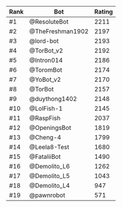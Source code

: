Rank|Bot|Rating
---|---|---
#1|@ResoluteBot|2211
#2|@TheFreshman1902|2197
#3|@lord-bot|2193
#4|@TorBot_v2|2192
#5|@Intron014|2186
#6|@ToromBot|2174
#7|@YoBot_v2|2170
#8|@TorBot|2157
#9|@duythong1402|2148
#10|@LolFish-1|2145
#11|@RaspFish|2037
#12|@OpeningsBot|1819
#13|@Cheng-4|1799
#14|@Leela8-Test|1680
#15|@FataliiBot|1490
#16|@Demolito_L6|1262
#17|@Demolito_L5|1043
#18|@Demolito_L4|947
#19|@pawnrobot|571
